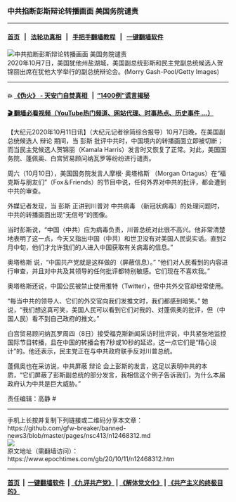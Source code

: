 ### 中共掐断彭斯辩论转播画面 美国务院谴责
------------------------

#### [首页](https://github.com/gfw-breaker/banned-news3/blob/master/README.md) &nbsp;&nbsp;|&nbsp;&nbsp; [法轮功真相](https://github.com/begood0513/basic/blob/master/README.md)  &nbsp;&nbsp;|&nbsp;&nbsp; [手把手翻墙教程](https://github.com/gfw-breaker/guides/wiki)  &nbsp;&nbsp;|&nbsp;&nbsp; [一键翻墙软件](https://github.com/gfw-breaker/nogfw/blob/master/README.md)  



<div><img alt="中共掐断彭斯辩论转播画面 美国务院谴责" class="attachment-djy_600_400 size-djy_600_400 wp-post-image" src="https://i.epochtimes.com/assets/uploads/2020/10/GettyImages-1228947990-600x400.jpg"/>
<div class="caption">
 2020年10月7日，美国犹他州盐湖城，美国副总统彭斯和民主党副总统候选人贺锦丽出席在犹他大学举行的副总统辩论会。(Morry Gash-Pool/Getty Images)
</div></div><hr/>

#### 💥 [《伪火》 - 天安门自焚真相 ](http://158.247.195.190:10000/videos/blog/weihuo.html)&nbsp; |&nbsp; [“1400例”谎言揭秘  ](http://158.247.195.190:10000/videos/blog/jiexi1400.html)

#### [ 🎬  翻墙必看视频（YouTube热门频道、网站代理、时事热点、历史事件 ...）](https://github.com/gfw-breaker/links/blob/master/banned.md)

<div><p>
 【大纪元2020年10月11日讯】（大纪元记者徐简综合报导）10月7日晚，在美国副总统候选人
 <ok href="https://www.epochtimes.com/gb/tag/%E8%BE%A9%E8%AE%BA.html">
  辩论
 </ok>
 期间，当
 <ok href="https://www.epochtimes.com/gb/tag/%E5%BD%AD%E6%96%AF.html">
  彭斯
 </ok>
 批评中共时，中国境内的转播画面立即被切断；而当民主党候选人贺锦丽（Kamala Harris）发言时又恢复了正常。对此，美国国务院、蓬佩奥、白宫贸易顾问纳瓦罗等纷纷进行谴责。
</p>
<p>
 周六（10月10日），美国国务院发言人摩根·
 <ok href="https://www.epochtimes.com/gb/tag/%E5%A5%A5%E5%A1%94%E6%A0%BC%E6%96%AF.html">
  奥塔格斯
 </ok>
 （Morgan Ortagus）在“福克斯与朋友们”（Fox＆Friends）的节目中说，任何外界对中共的批评，都会遭到中共的审查。
</p>
<p>
 外媒记者发现，当
 <ok href="https://www.epochtimes.com/gb/tag/%E5%BD%AD%E6%96%AF.html">
  彭斯
 </ok>
 正讲到川普对
 <ok href="https://www.epochtimes.com/gb/tag/%E4%B8%AD%E5%85%B1%E7%97%85%E6%AF%92.html">
  中共病毒
 </ok>
 （新冠状病毒）的处理问题时，中共的转播画面出现“无信号”的图像。
</p>
<p>
 当时彭斯说，“中国（中共）应为病毒负责，川普总统对此很不高兴。他非常清楚地表明了这一点，今天又指出中国（中共）和世卫没有对美国人民说实话。直到2月中旬，他们才允许我们的人进入中国获取有关病毒的信息。”
</p>
<p>
 <ok href="https://www.epochtimes.com/gb/tag/%E5%A5%A5%E5%A1%94%E6%A0%BC%E6%96%AF.html">
  奥塔格斯
 </ok>
 说，“中国共产党就是这样做的（屏蔽信息）。” “他们对人民看到的内容进行审查，并且对中共及其领导的任何批评都特别敏感。它们现在不喜欢我。”
</p>
<p>
 奥塔格斯还说，中国公民被禁止使用推特（Twitter），但中共外交官却经常使用。
</p>
<p>
 “每当中共的领导人、它们的外交官向我们发推文时，我们都感到暗笑。” 她说，“我们想这真可笑，美国人民可以看到它们对我的、对蓬佩奥的批评，但（中国人民）看不到自己政府的推文。”
</p>
<p>
 白宫贸易顾问纳瓦罗周四（8日）接受福克斯新闻采访时批评说，中共紧张地监控国际节目转播，且在中国的转播会有7秒或10秒的延迟，这一点它们是“精心设计”的。他还表示，民主党正在与中共政府联手反对川普总统。
</p>
<p>
 蓬佩奥也在采访说，中共屏蔽
 <ok href="https://www.epochtimes.com/gb/tag/%E8%BE%A9%E8%AE%BA.html">
  辩论
 </ok>
 会上彭斯的发言，这足以表明中共的本质，“它们屏蔽了彭斯副总统的部分发言，我相信这个例子告诉我们，为什么本届政府认为中共是巨大威胁。”
</p>
<p>
 责任编辑：高静 #
</p>
</div>
<hr/>
手机上长按并复制下列链接或二维码分享本文章：<br/>
https://github.com/gfw-breaker/banned-news3/blob/master/pages/nsc413/n12468312.md <br/>
<a href='https://github.com/gfw-breaker/banned-news3/blob/master/pages/nsc413/n12468312.md'><img src='https://github.com/gfw-breaker/banned-news3/blob/master/pages/nsc413/n12468312.md.png'/></a> <br/>
原文地址（需翻墙访问）：https://www.epochtimes.com/gb/20/10/11/n12468312.htm


------------------------
#### [首页](https://github.com/gfw-breaker/banned-news3/blob/master/README.md) &nbsp;|&nbsp; [一键翻墙软件](https://github.com/gfw-breaker/nogfw/blob/master/README.md) &nbsp;| [《九评共产党》](https://github.com/gfw-breaker/9ping.md/blob/master/README.md#九评之一评共产党是什么) | [《解体党文化》](https://github.com/gfw-breaker/jtdwh.md/blob/master/README.md) | [《共产主义的终极目的》](https://github.com/gfw-breaker/gczydzjmd.md/blob/master/README.md)


<img src='http://gfw-breaker.win/banned-news3/pages/nsc413/n12468312.md' width='0px' height='0px'/>